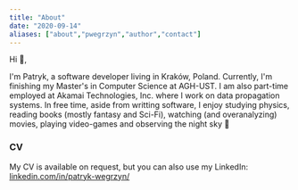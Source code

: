 ```yaml
---
title: "About"
date: "2020-09-14"
aliases: ["about","pwegrzyn","author","contact"]
---
```


Hi 👋, 

I'm Patryk, a software developer living in Kraków, Poland. Currently, I'm finishing my Master's in Computer Science at AGH-UST.
I am also part-time employed at Akamai Technologies, Inc. where I work on data propagation systems. In free time, aside from writting software,
I enjoy studying physics, reading books (mostly fantasy and Sci-Fi), watching (and overanalyzing) movies, playing video-games and observing the night sky 🔭

### CV

My CV is available on request, but you can also use my LinkedIn: [linkedin.com/in/patryk-wegrzyn/](https://www.linkedin.com/in/patryk-wegrzyn/)
